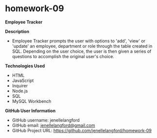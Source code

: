 # homework-09
**Employee Tracker**

**Description**
* Employee Tracker prompts the user with options to 'add', 'view' or 'update' an employee, department or role through the table created in SQL. Depending on the user choice, the user is then given a series of questions to accomplish the original user's choice.  

**Technologies Used**
* HTML
* JavaScript
* Inquirer
* Node.js
* SQL
* MySQL Workbench


**GitHub User Information**
* GitHub username: jenellelangford
* GitHub email: jenellelangford@gmail.com
* GitHub Project URL: https://github.com/jenellelangford/homework-09

